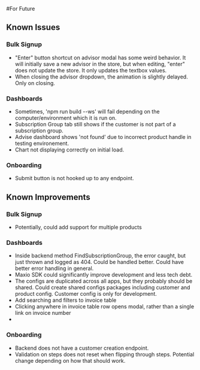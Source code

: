 #For Future

## Known Issues
### Bulk Signup
- "Enter" button shortcut on advisor modal has some weird behavior. It will initially save a new advisor in the store, but when editing, "enter" does not update the store. It only updates the textbox values.
- When closing the advisor dropdown, the animation is slightly delayed. Only on closing.

### Dashboards
- Sometimes, 'npm run build --ws' will fail depending on the computer/environment which it is run on.
- Subscription Group tab still shows if the customer is not part of a subscription group.
- Advise dashboard shows 'not found' due to incorrect product handle in testing environement.
- Chart not displaying correctly on initial load.

### Onboarding
- Submit button is not hooked up to any endpoint.

## Known Improvements
### Bulk Signup
- Potentially, could add support for multiple products

### Dashboards
- Inside backend method FindSubscriptionGroup, the error caught, but just thrown and logged as 404. Could be handled better. Could have better error handling in general.
- Maxio SDK could significantly improve development and less tech debt.
- The configs are duplicated across all apps, but they probably should be shared. Could create shared configs packages including customer and product config. Customer config is only for development.
- Add searching and filters to invoice table
- Clicking anywhere in invoice table row opens modal, rather than a single link on invoice number
- 

### Onboarding
- Backend does not have a customer creation endpoint.
- Validation on steps does not reset when flipping through steps. Potential change depending on how that should work.
